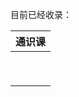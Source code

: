 目前已经收录：

| 通识课 |
| ------ |
|        |
|        |
|        |
|        |
|        |
|        |
|        |
|        |
|        |

